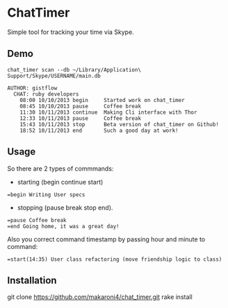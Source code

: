 # ChatTimer

Simple tool for tracking your time via Skype.

## Demo

~~~
chat_timer scan --db ~/Library/Application\ Support/Skype/USERNAME/main.db

AUTHOR: gistflow
  CHAT: ruby developers
    08:00 10/10/2013 begin     Started work on chat_timer
    08:45 10/10/2013 pause     Coffee break
    11:30 10/11/2013 continue  Making Cli interface with Thor
    12:33 10/11/2013 pause     Coffee break
    15:43 10/11/2013 stop      Beta version of chat_timer on Github!
    18:52 10/11/2013 end       Such a good day at work!
~~~

## Usage

So there are 2 types of commmands:

* starting (begin continue start)

~~~
=begin Writing User specs
~~~

* stopping (pause break stop end).

~~~
=pause Coffee break
=end Going home, it was a great day!
~~~

Also you correct command timestamp by passing hour and minute to command:

~~~
=start(14:35) User class refactoring (move friendship logic to class)
~~~

## Installation

git clone https://github.com/makaroni4/chat_timer.git
rake install
